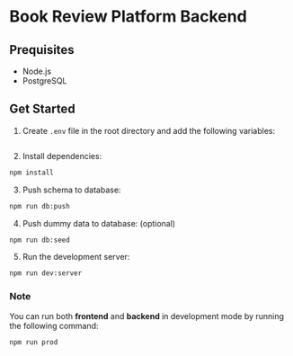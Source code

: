# Book Review Platform Backend

## Prequisites

- Node.js
- PostgreSQL

## Get Started

1. Create `.env` file in the root directory and add the following variables:

```bash
```

2. Install dependencies:

```bash
npm install
```

3. Push schema to database:

```bash
npm run db:push
```

4. Push dummy data to database: (optional)

```bash
npm run db:seed
```

5. Run the development server:

```bash
npm run dev:server
```

### Note

You can run both **frontend** and **backend** in development mode by running the following command:

```bash
npm run prod
```
